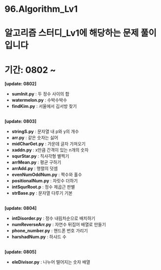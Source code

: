 # 96.Algorithm_Lv1

# 알고리즘 스터디_Lv1에 해당하는 문제 풀이입니다
# 기간: 0802 ~ 

**[update: 0802]**
  - **sumInit.py** : 두 정수 사이의 합
  - **watermelon.py** : 수박수박수
  - **findKim.py** : 서울에서 김서방 찾기<br><br>
  
**[update: 0803]**
  - **stringS.py** : 문자열 내 p와 y의 개수
  - **arr.py** : 같은 숫자는 싫어
  - **midCharGet.py** : 가운데 글자 가져오기
  - **xaddn.py** : x만큼 간격이 있는 n개의 숫자
  - **squrStar.py** : 직사각형 별찍기
  - **arrMean.py** : 평균 구하기
  - **arrAdd.py** : 행렬의 덧셈
  - **evenNumOddNum.py** : 짝수와 홀수
  - **positionalNum.py** : 자릿수 더하기
  - **intSqurRoot.p** : 정수 제곱근 판별
  - **strBase.py** : 문자열 다루기 기본<br><br>

  **[update: 0804]**
  - **intDisorder.py** : 정수 내림차순으로 배치하기 
  - **numReverseArr.py** : 자연수 뒤집어 배열로 만들기
  - **phone_number.py** : 핸드폰 번호 가리기
  - **harshadNum.py** : 하샤드 수<br><br>
  
   **[update: 0805]**
  - **eleDivisor.py** : 나누어 떨어지는 숫자 배열<br><br>
